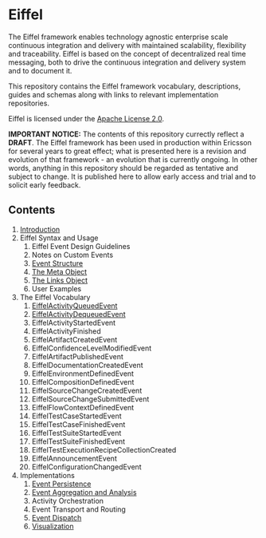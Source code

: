 # Eiffel
The Eiffel framework enables technology agnostic enterprise scale continuous integration and delivery with maintained scalability, flexibility and traceability. Eiffel is based on the concept of decentralized real time messaging, both to drive the continuous integration and delivery system and to document it.

This repository contains the Eiffel framework vocabulary, descriptions, guides and schemas along with links to relevant implementation repositories.

Eiffel is licensed under the [Apache License 2.0](./LICENSE).

__IMPORTANT NOTICE:__ The contents of this repository currectly reflect a __DRAFT__. The Eiffel framework has been used in production within Ericsson for several years to great effect; what is presented here is a revision and evolution of that framework - an evolution that is currently ongoing. In other words, anything in this repository should be regarded as tentative and subject to change. It is published here to allow early access and trial and to solicit early feedback.

## Contents
1. [Introduction](./introduction/introduction.md)
1. Eiffel Syntax and Usage
   1. Eiffel Event Design Guidelines
   1. Notes on Custom Events
   1. [Event Structure](./eiffel-syntax-and-usage/event-structure.md)
   1. [The Meta Object](./eiffel-syntax-and-usage/the-meta-object.md)
   1. [The Links Object](./eiffel-syntax-and-usage/the-links-object.md)
   1. User Examples
1. The Eiffel Vocabulary
   1. [EiffelActivityQueuedEvent](./eiffel-vocabulary/EiffelActivityQueuedEvent.md)
   1. [EiffelActivityDequeuedEvent](./eiffel-vocabulary/EiffelActivityDequeuedEvent.md)
   1. EiffelActivityStartedEvent
   1. EiffelActivityFinished
   1. EiffelArtifactCreatedEvent
   1. EiffelConfidenceLevelModifiedEvent
   1. EiffelArtifactPublishedEvent
   1. EiffelDocumentationCreatedEvent
   1. EiffelEnvironmentDefinedEvent
   1. EiffelCompositionDefinedEvent
   1. EiffelSourceChangeCreatedEvent
   1. EiffelSourceChangeSubmittedEvent
   1. EiffelFlowContextDefinedEvent
   1. EiffelTestCaseStartedEvent
   1. EiffelTestCaseFinishedEvent
   1. EiffelTestSuiteStartedEvent
   1. EiffelTestSuiteFinishedEvent
   1. EiffelTestExecutionRecipeCollectionCreated
   1. EiffelAnnouncementEvent
   1. EiffelConfigurationChangedEvent
1. Implementations
   1. [Event Persistence](./implementations/event-persistence.md)
   1. [Event Aggregation and Analysis](./implementations/event-aggregation-and-analysis.md)
   1. Activity Orchestration
   1. Event Transport and Routing
   1. [Event Dispatch](./implementations/event-dispatch.md)
   1. [Visualization](./implementations/visualization.md)
